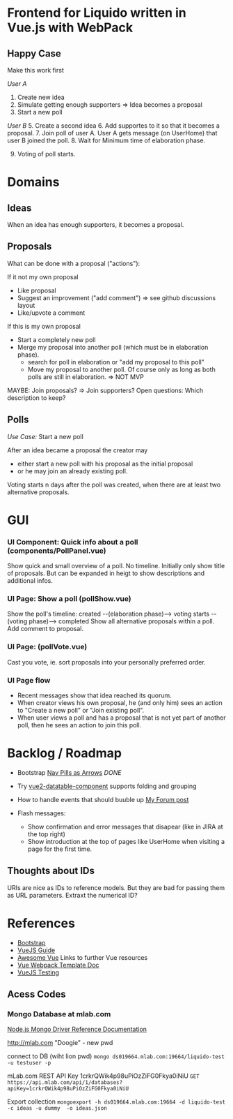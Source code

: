 # Frontend for Liquido written in Vue.js with WebPack
    
## Happy Case

Make this work first

*User A*
 1. Create new idea
 3. Simulate getting enough supporters => Idea becomes a proposal
 4. Start a new poll

*User B*
 5. Create a second idea
 6. Add supportes to it so that it becomes a proposal.
 7. Join poll of user A. User A gets message (on UserHome) that user B joined the poll.
 8. Wait for Minimum time of elaboration phase.

 9. Voting of poll starts.
 


# Domains

## Ideas

When an idea has enough supporters, it becomes a proposal.

## Proposals

What can be done with a proposal ("actions"):

If it not my own proposal
 - Like proposal
 - Suggest an improvement ("add comment")   => see github discussions layout
 - Like/upvote a comment
 
If this is my own proposal
 - Start a completely new poll
 - Merge my proposal into another poll (which must be in elaboration phase). 
   - search for poll in elaboration   or   "add my proposal to this poll"
   - Move my proposal to another poll. Of course only as long as both polls are still in elaboration.   => NOT MVP

MAYBE: Join proposals?  => Join supporters?  Open questions: Which description to keep?
	 
## Polls

*Use Case:* Start a new poll

After an idea became a proposal the creator may 
 - either start a new poll with his proposal as the initial proposal
 - or he may join an already existing poll.

Voting starts n days after the poll was created, when there are at least two alternative proposals.

# GUI
 
### UI Component: Quick info about a poll (components/PollPanel.vue)

Show quick and small overview of a poll. No timeline. Initially only show title of proposals. But can be expanded in heigt to show descriptions and additional infos.
 
### UI Page: Show a poll  (pollShow.vue)

Show the poll's timeline: created --(elaboration phase)--> voting starts --(voting phase)--> completed
Show all alternative proposals within a poll. Add comment to proposal.

### UI Page: (pollVote.vue)

Cast you vote, ie. sort proposals into your personally preferred order.


### UI Page flow

 - Recent messages show that idea reached its quorum.
 - When creator views his own proposal, he (and only him) sees an action to "Create a new poll" or "Join existing poll".
 - When user views a poll and has a proposal that is not yet part of another poll, then he sees an action to join this poll.



    


# Backlog / Roadmap

 - Bootstrap [Nav Pills as Arrows](https://benjii.me/2014/03/wizard-style-navigation-tabs-for-bootstrap/)   *DONE*
 
 - Try [vue2-datatable-component](https://onewaytech.github.io/vue2-datatable/examples/dist/#)  supports folding and grouping

 - How to handle events that should buuble up [My Forum post](https://forum.vuejs.org/t/a-call-for-bringing-back-broadcast-events/6067)

 - Flash messages: 
   - Show confirmation and error messages that disapear (like in JIRA at the top right)
   - Show introduction at the top of pages like UserHome when visiting a page for the first time.

## Thoughts about IDs

URIs are nice as IDs to reference models. But they are bad for passing them as URL parameters. Extraxt the numerical ID?

# References

 - [Bootstrap](http://getbootstrap.com/)
 - [VueJS Guide](http://vuejs.org/guide/)
 - [Awesome Vue](https://github.com/vuejs/awesome-vue)  Links to further Vue resources
 - [Vue Webpack Template Doc](http://vuejs-templates.github.io/webpack/index.html)
 - [VueJS Testing](http://www.slideshare.net/coulix/vuejs-testing)

    
## Acess Codes

### Mongo Database at mlab.com

[Node.js Mongo Driver Reference Documentation](http://mongodb.github.io/node-mongodb-native/2.1/api/)

http://mlab.com   "Doogie" - new pwd

connect to DB  (wiht lion pwd)
`mongo ds019664.mlab.com:19664/liquido-test -u testuser -p`

mLab.com  REST API Key   1crkrQWik4p98uPiOzZiFG0Fkya0iNiU
`GET https://api.mlab.com/api/1/databases?apiKey=1crkrQWik4p98uPiOzZiFG0Fkya0iNiU`

Export collection
`mongoexport -h ds019664.mlab.com:19664 -d liquido-test -c ideas -u dummy  -o ideas.json`




